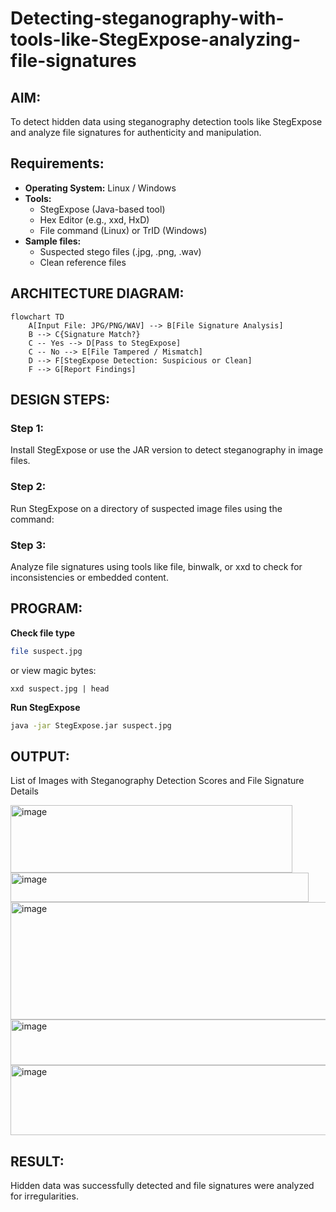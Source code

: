 # Detecting-steganography-with-tools-like-StegExpose-analyzing-file-signatures
## AIM:
To detect hidden data using steganography detection tools like StegExpose and analyze file signatures for authenticity and manipulation.
## Requirements:
- **Operating System:** Linux / Windows
- **Tools:**
    - StegExpose (Java-based tool)
    - Hex Editor (e.g., xxd, HxD)
    - File command (Linux) or TrID (Windows)
- **Sample files:**
    - Suspected stego files (.jpg, .png, .wav)
    - Clean reference files
## ARCHITECTURE DIAGRAM:
```mermaid
flowchart TD
    A[Input File: JPG/PNG/WAV] --> B[File Signature Analysis]
    B --> C{Signature Match?}
    C -- Yes --> D[Pass to StegExpose]
    C -- No --> E[File Tampered / Mismatch]
    D --> F[StegExpose Detection: Suspicious or Clean]
    F --> G[Report Findings]
```

## DESIGN STEPS:
### Step 1:
Install StegExpose or use the JAR version to detect steganography in image files.

### Step 2:
Run StegExpose on a directory of suspected image files using the command:

### Step 3:
Analyze file signatures using tools like file, binwalk, or xxd to check for inconsistencies or embedded content.

## PROGRAM:
**Check file type**
```bash
file suspect.jpg
```
or view magic bytes:
```
xxd suspect.jpg | head
```
**Run StegExpose**
```bash
java -jar StegExpose.jar suspect.jpg
```
## OUTPUT:
List of Images with Steganography Detection Scores and File Signature Details

<img width="451" height="108" alt="image" src="https://github.com/user-attachments/assets/6d8a5abb-45bf-473b-822d-c48d1d9863d6" />


<img width="477" height="47" alt="image" src="https://github.com/user-attachments/assets/7ad7d1c0-1ac8-47b0-a66c-2a2128c244d0" />


<img width="523" height="188" alt="image" src="https://github.com/user-attachments/assets/a7233c4e-f903-4b01-9a2d-61ba17c6c248" />


<img width="927" height="73" alt="image" src="https://github.com/user-attachments/assets/f59f7e45-f39e-42df-af19-bc0267f81f32" />



<img width="927" height="112" alt="image" src="https://github.com/user-attachments/assets/bdd0deda-85e0-453a-a6a3-0c0c0136029a" />


## RESULT:

Hidden data was successfully detected and file signatures were analyzed for irregularities.

